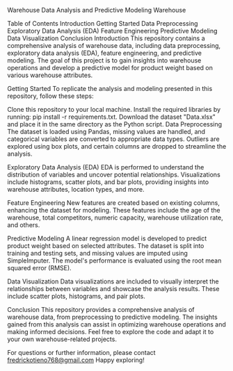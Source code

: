 
Warehouse Data Analysis and Predictive Modeling
Warehouse

Table of Contents
Introduction
Getting Started
Data Preprocessing
Exploratory Data Analysis (EDA)
Feature Engineering
Predictive Modeling
Data Visualization
Conclusion
Introduction
This repository contains a comprehensive analysis of warehouse data, including data preprocessing, exploratory data analysis (EDA), feature engineering, and predictive modeling. The goal of this project is to gain insights into warehouse operations and develop a predictive model for product weight based on various warehouse attributes.

Getting Started
To replicate the analysis and modeling presented in this repository, follow these steps:

Clone this repository to your local machine.
Install the required libraries by running: pip install -r requirements.txt.
Download the dataset "Data.xlsx" and place it in the same directory as the Python script.
Data Preprocessing
The dataset is loaded using Pandas, missing values are handled, and categorical variables are converted to appropriate data types. Outliers are explored using box plots, and certain columns are dropped to streamline the analysis.

Exploratory Data Analysis (EDA)
EDA is performed to understand the distribution of variables and uncover potential relationships. Visualizations include histograms, scatter plots, and bar plots, providing insights into warehouse attributes, location types, and more.

Feature Engineering
New features are created based on existing columns, enhancing the dataset for modeling. These features include the age of the warehouse, total competitors, numeric capacity, warehouse utilization rate, and others.

Predictive Modeling
A linear regression model is developed to predict product weight based on selected attributes. The dataset is split into training and testing sets, and missing values are imputed using SimpleImputer. The model's performance is evaluated using the root mean squared error (RMSE).

Data Visualization
Data visualizations are included to visually interpret the relationships between variables and showcase the analysis results. These include scatter plots, histograms, and pair plots.

Conclusion
This repository provides a comprehensive analysis of warehouse data, from preprocessing to predictive modeling. The insights gained from this analysis can assist in optimizing warehouse operations and making informed decisions. Feel free to explore the code and adapt it to your own warehouse-related projects.

For questions or further information, please contact fredrickotieno768@gmail.com  Happy exploring!
